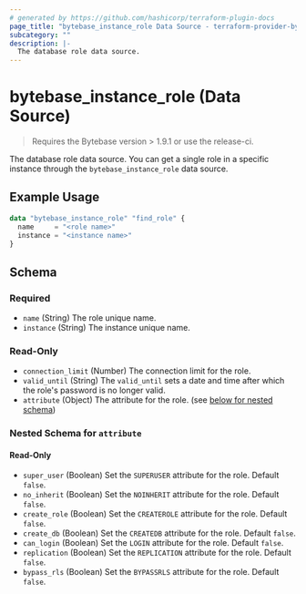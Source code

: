 ```yaml
---
# generated by https://github.com/hashicorp/terraform-plugin-docs
page_title: "bytebase_instance_role Data Source - terraform-provider-bytebase"
subcategory: ""
description: |-
  The database role data source.
---
```


# bytebase_instance_role (Data Source)

> Requires the Bytebase version > 1.9.1 or use the release-ci.

The database role data source. You can get a single role in a specific instance through the `bytebase_instance_role` data source.

## Example Usage

```terraform
data "bytebase_instance_role" "find_role" {
  name     = "<role name>"
  instance = "<instance name>"
}
```

## Schema

### Required

- `name` (String) The role unique name.
- `instance` (String) The instance unique name.

### Read-Only

- `connection_limit` (Number) The connection limit for the role.
- `valid_until` (String) The `valid_until` sets a date and time after which the role's password is no longer valid.
- `attribute` (Object) The attribute for the role. (see [below for nested schema](#nestedblock--attribute))

<a id="nestedblock--attribute"></a>

### Nested Schema for `attribute`

#### Read-Only

- `super_user` (Boolean) Set the `SUPERUSER` attribute for the role. Default `false`.
- `no_inherit` (Boolean) Set the `NOINHERIT` attribute for the role. Default `false`.
- `create_role` (Boolean) Set the `CREATEROLE` attribute for the role. Default `false`.
- `create_db` (Boolean) Set the `CREATEDB` attribute for the role. Default `false`.
- `can_login` (Boolean) Set the `LOGIN` attribute for the role. Default `false`.
- `replication` (Boolean) Set the `REPLICATION` attribute for the role. Default `false`.
- `bypass_rls` (Boolean) Set the `BYPASSRLS` attribute for the role. Default `false`.
